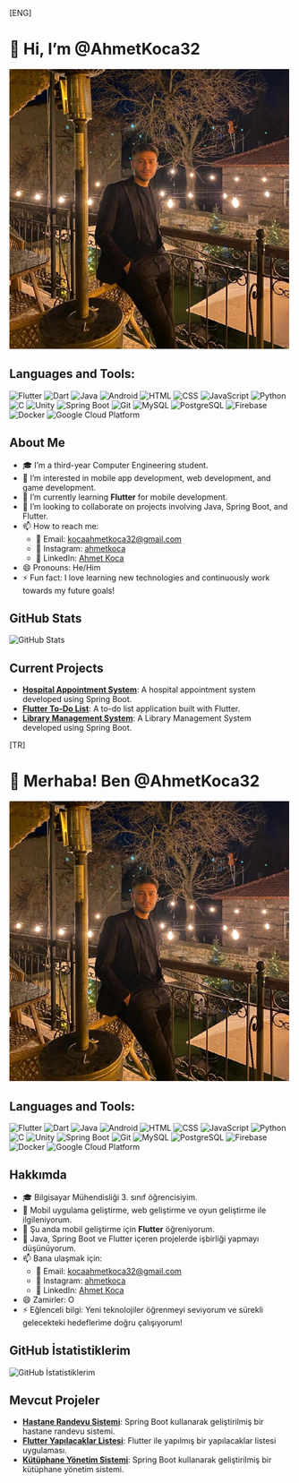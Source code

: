 [ENG]
# 👋 Hi, I’m @AhmetKoca32

<img src="https://github.com/AhmetKoca32/PersonalPortfolio/blob/main/1713706264886.jfif" alt="Profile Banner" width="500" height="500">

## Languages and Tools:

<p align="left">
  <!-- Flutter -->
  <img src="https://img.icons8.com/color/48/000000/flutter.png" alt="Flutter" width="40" height="40"/>
  <!-- Dart -->
  <img src="https://img.icons8.com/color/48/000000/dart.png" alt="Dart" width="40" height="40"/>
  <!-- Java -->
  <img src="https://img.icons8.com/color/48/000000/java-coffee-cup-logo.png" alt="Java" width="40" height="40"/>
  <!-- Android (Java) -->
  <img src="https://img.icons8.com/color/48/000000/android-os.png" alt="Android" width="40" height="40"/>
  <!-- HTML -->
  <img src="https://img.icons8.com/color/48/000000/html-5.png" alt="HTML" width="40" height="40"/>
  <!-- CSS -->
  <img src="https://img.icons8.com/color/48/000000/css3.png" alt="CSS" width="40" height="40"/>
  <!-- JavaScript -->
  <img src="https://img.icons8.com/color/48/000000/javascript.png" alt="JavaScript" width="40" height="40"/>
  <!-- Python -->
  <img src="https://img.icons8.com/color/48/000000/python.png" alt="Python" width="40" height="40"/>
  <!-- C -->
  <img src="https://img.icons8.com/color/48/000000/c-programming.png" alt="C" width="40" height="40"/>
  <!-- Unity -->
  <img src="https://img.icons8.com/color/48/000000/unity.png" alt="Unity" width="40" height="40"/>
  <!-- Spring Boot -->
  <img src="https://img.icons8.com/color/48/000000/spring-logo.png" alt="Spring Boot" width="40" height="40"/>
  <!-- Git -->
  <img src="https://img.icons8.com/color/48/000000/git.png" alt="Git" width="40" height="40"/>
  <!-- MySQL -->
  <img src="https://img.icons8.com/fluency/48/000000/mysql-logo.png" alt="MySQL" width="40" height="40"/>
  <!-- PostgreSQL -->
  <img src="https://img.icons8.com/color/48/000000/postgreesql.png" alt="PostgreSQL" width="40" height="40"/>
  <!-- Firebase -->
  <img src="https://img.icons8.com/color/48/000000/firebase.png" alt="Firebase" width="40" height="40"/>
  <!-- Docker -->
  <img src="https://img.icons8.com/color/48/000000/docker.png" alt="Docker" width="40" height="40"/>
  <!-- Google Cloud Platform -->
  <img src="https://img.icons8.com/color/48/000000/google-cloud.png" alt="Google Cloud Platform" width="40" height="40"/>
  <!-- Eklemek istediğiniz diğer ikonları da buraya ekleyebilirsiniz -->
</p>


## About Me

- 🎓 I’m a third-year Computer Engineering student.
- 👀 I’m interested in mobile app development, web development, and game development.
- 🌱 I’m currently learning **Flutter** for mobile development.
- 💞️ I’m looking to collaborate on projects involving Java, Spring Boot, and Flutter.
- 📫 How to reach me: 
  - 📧 Email: [kocaahmetkoca32@gmail.com](mailto:kocaahmetkoca32@gmail.com)
  - 📸 Instagram: [ahmetkoca](https://www.instagram.com/ahmetkoca/)
  - 💼 LinkedIn: [Ahmet Koca](https://www.linkedin.com/in/ahmet-koca-75a995258/)
- 😄 Pronouns: He/Him
- ⚡ Fun fact: I love learning new technologies and continuously work towards my future goals!

## GitHub Stats

![GitHub Stats](https://github-readme-stats.vercel.app/api?username=AhmetKoca32&show_icons=true&theme=radical)

## Current Projects

- **[Hospital Appointment System](https://github.com/AhmetKoca32/Hospital-Appointment-System)**: A hospital appointment system developed using Spring Boot.
- **[Flutter To-Do List](https://github.com/AhmetKoca32/To-Do-List-App)**: A to-do list application built with Flutter.
- **[Library Management System](https://github.com/AhmetKoca32/Library-Management-System)**: A Library Management System developed using Spring Boot.

<!---
AhmetKoca32/AhmetKoca32 is a ✨ special ✨ repository because its `README.md` (this file) appears on your GitHub profile.
You can click the Preview link to take a look at your changes.
--->

[TR]
# 👋 Merhaba! Ben @AhmetKoca32

<img src="https://github.com/AhmetKoca32/PersonalPortfolio/blob/main/1713706264886.jfif" alt="Profile Banner" width="500" height="500">

## Languages and Tools:

<p align="left">
  <!-- Flutter -->
  <img src="https://img.icons8.com/color/48/000000/flutter.png" alt="Flutter" width="40" height="40"/>
  <!-- Dart -->
  <img src="https://img.icons8.com/color/48/000000/dart.png" alt="Dart" width="40" height="40"/>
  <!-- Java -->
  <img src="https://img.icons8.com/color/48/000000/java-coffee-cup-logo.png" alt="Java" width="40" height="40"/>
  <!-- Android (Java) -->
  <img src="https://img.icons8.com/color/48/000000/android-os.png" alt="Android" width="40" height="40"/>
  <!-- HTML -->
  <img src="https://img.icons8.com/color/48/000000/html-5.png" alt="HTML" width="40" height="40"/>
  <!-- CSS -->
  <img src="https://img.icons8.com/color/48/000000/css3.png" alt="CSS" width="40" height="40"/>
  <!-- JavaScript -->
  <img src="https://img.icons8.com/color/48/000000/javascript.png" alt="JavaScript" width="40" height="40"/>
  <!-- Python -->
  <img src="https://img.icons8.com/color/48/000000/python.png" alt="Python" width="40" height="40"/>
  <!-- C -->
  <img src="https://img.icons8.com/color/48/000000/c-programming.png" alt="C" width="40" height="40"/>
  <!-- Unity -->
  <img src="https://img.icons8.com/color/48/000000/unity.png" alt="Unity" width="40" height="40"/>
  <!-- Spring Boot -->
  <img src="https://img.icons8.com/color/48/000000/spring-logo.png" alt="Spring Boot" width="40" height="40"/>
  <!-- Git -->
  <img src="https://img.icons8.com/color/48/000000/git.png" alt="Git" width="40" height="40"/>
  <!-- MySQL -->
  <img src="https://img.icons8.com/fluency/48/000000/mysql-logo.png" alt="MySQL" width="40" height="40"/>
  <!-- PostgreSQL -->
  <img src="https://img.icons8.com/color/48/000000/postgreesql.png" alt="PostgreSQL" width="40" height="40"/>
  <!-- Firebase -->
  <img src="https://img.icons8.com/color/48/000000/firebase.png" alt="Firebase" width="40" height="40"/>
  <!-- Docker -->
  <img src="https://img.icons8.com/color/48/000000/docker.png" alt="Docker" width="40" height="40"/>
  <!-- Google Cloud Platform -->
  <img src="https://img.icons8.com/color/48/000000/google-cloud.png" alt="Google Cloud Platform" width="40" height="40"/>
  <!-- Eklemek istediğiniz diğer ikonları da buraya ekleyebilirsiniz -->
</p>



## Hakkımda

- 🎓 Bilgisayar Mühendisliği 3. sınıf öğrencisiyim.
- 👀 Mobil uygulama geliştirme, web geliştirme ve oyun geliştirme ile ilgileniyorum.
- 🌱 Şu anda mobil geliştirme için **Flutter** öğreniyorum.
- 💞️ Java, Spring Boot ve Flutter içeren projelerde işbirliği yapmayı düşünüyorum.
- 📫 Bana ulaşmak için: 
  - 📧 Email: [kocaahmetkoca32@gmail.com](mailto:kocaahmetkoca32@gmail.com)
  - 📸 Instagram: [ahmetkoca](https://www.instagram.com/ahmetkoca/)
  - 💼 LinkedIn: [Ahmet Koca](https://www.linkedin.com/in/ahmet-koca-75a995258/)
- 😄 Zamirler: O
- ⚡ Eğlenceli bilgi: Yeni teknolojiler öğrenmeyi seviyorum ve sürekli gelecekteki hedeflerime doğru çalışıyorum!

## GitHub İstatistiklerim

![GitHub İstatistiklerim](https://github-readme-stats.vercel.app/api?username=AhmetKoca32&show_icons=true&theme=radical)

## Mevcut Projeler

- **[Hastane Randevu Sistemi](https://github.com/AhmetKoca32/Hospital-Appointment-System)**: Spring Boot kullanarak geliştirilmiş bir hastane randevu sistemi.
- **[Flutter Yapılacaklar Listesi](https://github.com/AhmetKoca32/To-Do-List-App)**: Flutter ile yapılmış bir yapılacaklar listesi uygulaması.
- **[Kütüphane Yönetim Sistemi](https://github.com/AhmetKoca32/Library-Management-System)**: Spring Boot kullanarak geliştirilmiş bir kütüphane yönetim sistemi.

<!---
AhmetKoca32/AhmetKoca32 is a ✨ special ✨ repository because its `README.md` (this file) appears on your GitHub profile.
You can click the Preview link to take a look at your changes.
--->

